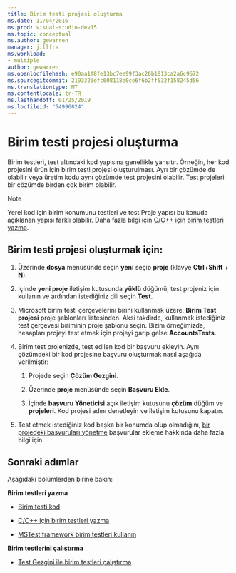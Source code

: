 ```yaml
---
title: Birim testi projesi oluşturma
ms.date: 11/04/2016
ms.prod: visual-studio-dev15
ms.topic: conceptual
ms.author: gewarren
manager: jillfra
ms.workload:
- multiple
author: gewarren
ms.openlocfilehash: e90aa1f8fe13bc7ee99f3ac20b1813ca2a6c9672
ms.sourcegitcommit: 2193323efc608118e0ce6f6b2ff532f158245d56
ms.translationtype: MT
ms.contentlocale: tr-TR
ms.lasthandoff: 01/25/2019
ms.locfileid: "54996824"
---
```

# <a name="create-a-unit-test-project"></a>Birim testi projesi oluşturma

Birim testleri, test altındaki kod yapısına genellikle yansıtır. Örneğin, her kod projesini ürün için birim testi projesi oluşturulması. Ayrı bir çözümde de olabilir veya üretim kodu aynı çözümde test projesini olabilir. Test projeleri bir çözümde birden çok birim olabilir.

> [!NOTE]
> Yerel kod için birim konumunu testleri ve test Proje yapısı bu konuda açıklanan yapısı farklı olabilir. Daha fazla bilgi için [C/C++ için birim testleri yazma](writing-unit-tests-for-c-cpp.md).

## <a name="to-create-a-unit-test-project"></a>Birim testi projesi oluşturmak için:

1.  Üzerinde **dosya** menüsünde seçin **yeni** seçip **proje** (klavye **Ctrl**+**Shift** + **N**).

2.  İçinde **yeni proje** iletişim kutusunda **yüklü** düğümü, test projeniz için kullanın ve ardından istediğiniz dili seçin **Test**.

3.  Microsoft birim testi çerçevelerini birini kullanmak üzere, **Birim Test projesi** proje şablonları listesinden. Aksi takdirde, kullanmak istediğiniz test çerçevesi biriminin proje şablonu seçin. Bizim örneğimizde, hesapları projeyi test etmek için projeyi garip gelse **AccountsTests**.

4.  Birim test projenizde, test edilen kod bir başvuru ekleyin.  Aynı çözümdeki bir kod projesine başvuru oluşturmak nasıl aşağıda verilmiştir:

    1.  Projede seçin **Çözüm Gezgini**.

    2.  Üzerinde **proje** menüsünde seçin **Başvuru Ekle**.

    3.  İçinde **başvuru Yöneticisi** açık iletişim kutusunu **çözüm** düğüm ve **projeleri**. Kod projesi adını denetleyin ve iletişim kutusunu kapatın.

5.  Test etmek istediğiniz kod başka bir konumda olup olmadığını, [bir projedeki başvuruları yönetme](../ide/managing-references-in-a-project.md) başvurular ekleme hakkında daha fazla bilgi için.

## <a name="next-steps"></a>Sonraki adımlar

 Aşağıdaki bölümlerden birine bakın:

**Birim testleri yazma**

- [Birim testi kod](../test/unit-test-your-code.md)

- [C/C++ için birim testleri yazma](writing-unit-tests-for-c-cpp.md)

- [MSTest framework birim testleri kullanın](using-microsoft-visualstudio-testtools-unittesting-members-in-unit-tests.md)

**Birim testlerini çalıştırma**

- [Test Gezgini ile birim testleri çalıştırma](../test/run-unit-tests-with-test-explorer.md)